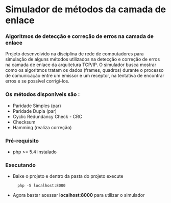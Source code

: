 # Simulador de métodos da camada de enlace

### Algoritmos de detecção e correção de erros na camada de enlace

Projeto desenvolvido na disciplina de rede de computadores para simulação de alguns métodos utilizados na detecção e correção de erros na camada de enlace da arquitetura TCP/IP. O simulador busca mostrar como os algoritmos tratam os dados (frames, quadros) durante o processo de comunicação entre um emissor e um receptor, na tentativa de encontrar erros e se possível corrigi-los.

### Os métodos disponíveis são :

- Paridade Simples (par)
- Paridade Dupla (par)
- Cyclic Redundancy Check - CRC
- Checksum
- Hamming (realiza correção)

### Pré-requisito

- php >= 5.4 instalado

### Executando

- Baixe o projeto e dentro da pasta do projeto execute

        php -S localhost:8000

- Agora bastar acessar **localhost:8000** para utilizar o simulador